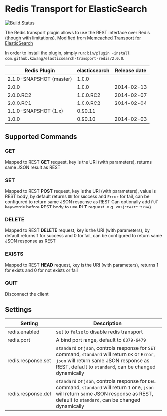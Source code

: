 Redis Transport for ElasticSearch
==================================

[![Build Status](https://travis-ci.org/kzwang/elasticsearch-transport-redis.png?branch=master)](https://travis-ci.org/kzwang/elasticsearch-transport-redis)

The Redis transport plugin allows to use the REST interface over Redis (though with limitations).
Modified from [Memcached Transport for ElasticSearch](https://github.com/elasticsearch/elasticsearch-transport-memcached/)

In order to install the plugin, simply run: `bin/plugin -install com.github.kzwang/elasticsearch-transport-redis/2.0.0`.

|      Redis Plugin           | elasticsearch         | Release date |
|-----------------------------|-----------------------|:------------:|
| 2.1.0-SNAPSHOT (master)     | 1.0.0                 |              |
| 2.0.0                       | 1.0.0                 | 2014-02-13   |
| 2.0.0.RC2                   | 1.0.0.RC2             | 2014-02-07   |
| 2.0.0.RC1                   | 1.0.0.RC2             | 2014-02-04   |
| 1.1.0-SNAPSHOT (1.x)        | 0.90.11               |              |
| 1.0.0                       | 0.90.10               | 2014-02-03   |


## Supported Commands
### GET
Mapped to REST **GET** request, key is the URI (with parameters), returns same JSON result as REST

### SET
Mapped to REST **POST** request, key is the URI (with parameters), value is REST body, by default returns `OK` for success and `Error` for fail, can be configured to return same JSON response as REST
Can optionally add `PUT` keywords before REST body to use **PUT** request. e.g. `PUT{"test":true}`

### DELETE
Mapped to REST **DELETE** request, key is the URI (with parameters), by default returns 1 for success and 0 for fail, can be configured to return same JSON response as REST

### EXISTS
Mapped to REST **HEAD** request, key is the URI (with parameters), returns 1 for exists and 0 for not exists or fail

### QUIT
Disconnect the client


## Settings
|  Setting               |   Description
|------------------------|------------------------------------------------------------------------------------------------------------------------------------------------
| redis.enabled          | set to `false` to disable redis transport
| redis.port             | A bind port range, default to `6379-6479`
| redis.response.set     | `standard` or `json`, controls response for `SET` command, `standard` will return `OK` or `Error`, `json` will return same JSON response as REST, default to `standard`, can be changed dynamically
| redis.response.del     | `standard` or `json`, controls response for `DEL` command, `standard` will return `1` or `0`, `json` will return same JSON response as REST, default to `standard`, can be changed dynamically